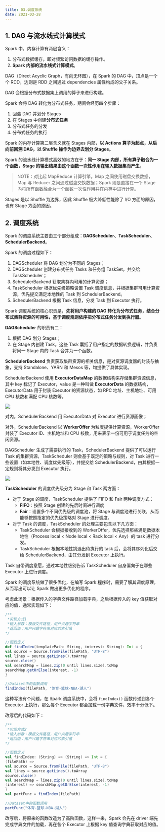 ```yaml
---
title: 03.调度系统
date: 2021-03-28
---
```


## 1. DAG 与流水线式计算模式

Spark 中，内存计算有两层含义：

1. 分布式数据缓存，即对频繁访问数据的缓存操作。
2. **Spark 内部的流水线式计算模式**。

DAG（Direct Acyclic Graph，有向无环图），在 Spark 的 DAG 中，顶点是一个个 RDD，边则是 RDD 之间通过 dependencies 属性构成的父子关系。

DAG 会根据分布式数据集上调用的算子来进行构建。

Spark 会将 DAG 转化为分布式任务，期间会经历四个步骤：

1. 回溯 DAG 并划分 Stages
2. 在 Stages 中创建**分布式任务**
3. 分布式任务的分发
4. 分布式任务的执行

Spark 的内存计算第二层含义就在 Stages 内部，**以 Actions 算子为起点，从后向前回溯 DAG，以 Shuffle 操作为边界去划分 Stages**。

Spark 的流水线计算模式高效的地方在于：**同一 Stage 内部，所有算子融合为一个函数，Stage 的输出结果由这个函数一次性作用在输入数据集而产生**。

> NOTE：对比起 MapReduce 计算引擎，Map 之间使用磁盘交换数据，Map 与 Reducer 之间通过磁盘交换数据；Spark 则是直接在一个 Stage 内将所有函数融合为一个函数一次性作用并在内存中进行计算。

Stages 是以 Shuffle 为边界，因此 Shuffle 极大降低性能除了 I/O 方面的原因，也有 Stage 方面的原因。



## 2. 调度系统

Spark 的调度系统主要由三个部分组成：**DAGScheduler、TaskScheduler、SchedulerBackend**。

Spark 的调度过程如下：

1. DAGScheduler 将 DAG 划分为不同的 Stages；
2. DAGScheduler 创建分布式任务 Tasks 和任务组 TaskSet，并交给 TaskScheduler；
3. SchedulerBackend 获取集群内可用的计算资源；
4. TaskScheduler 根据优先级策略设置 Task 调度信息，并根据集群可用计算资源，优先提交满足本地性的 Task 到 SchedulerBackend。
5. SchedulerBackend 根据 Task 信息，分发 Task 到 Executor 执行。

Spark 调度系统的核心职责是，**先将用户构建的 DAG 转化为分布式任务，结合分布式集群资源的可用性，基于调度规则依序把分布式任务分发到执行器**。

**DAGScheduler** 的职责有二：

1. 根据 DAG 划分 Stages；
2. 在 Stage 内创建 Task，这些 Task 囊括了用户指定的数据转换逻辑，并负责将同一 Stage 内的 Task 合并为一个函数。

**SchedulerBackend** 负责获取集群资源的相关信息，是对资源调度器的封装与抽象，支持 Standalone、YARN 和 Mesos 等，均提供了具体实现。

SchedulerBackend 使用 **ExecutorDataMap** 的数据结构来存储集群资源信息，其中 key 标记了 Executor，value 是一种叫做 **ExecutorData** 的数据结构，ExecutorData 用于封装 Executor 的资源状态，如 RPC 地址、主机地址、可用 CPU 核数和满配 CPU 核数等。 

![](https://static001.geekbang.org/resource/image/a7/a9/a7f8d49bbf1f8b0a125ffca87f079aa9.jpg)

对内，SchedulerBackend 用 ExecutorData 对 Executor 进行资源画像；

对外，SchedulerBackend 以 **WorkerOffer** 为粒度提供计算资源，WorkerOffer 封装了 Executor ID、主机地址和 CPU 核数，用来表示一份可用于调度任务的空闲资源。

DAGScheduler 生成了需要执行的 Task，SchedulerBackend 提供了可以运行 Task 的集群资源，TaskScheduler 则会基于既定的策略与规则，对 Task 进行一些设置（如本地性、调度优先级等），并提交给 SchedulerBackend，由其根据一定规则将其分发到 Executor 执行。

![](https://static001.geekbang.org/resource/image/82/yy/82e86e1b3af101100015bcfd81f0f7yy.jpg)

**TaskScheduler** 的调度优先级分为 Stage 和 Task 两方面：

- 对于 Stage 的调度，TaskScheduler 提供了 FIFO 和 Fair 两种调度方式：
  - **FIFO**：按照 Stage 创建的先后时间进行调度
  - **Fair**：设置多个不同优先级的调度池，将 Stage 与调度池进行关联，从而能够按照指定的优先级策略对 Stage 进行调度。
- 对于 Task 的调度，TaskScheduler 的处理主要包含以下几方面：
  - TaskScheduler 会根据接收到的 WorkerOffer，优先选择那些满足数据本地性（Process local < Node local < Rack local < Any）的 task 进行分发。
  - TaskScheduler 根据本地性挑选出待执行的 task 后，会将其序列化后交给 SchedulerBackend，由其分发到 Executor 上执行。

Task 自带调度意愿，通过本地性级别告诉 TaskScheduler 自身偏向于在哪些 Executor 上进行调度。

Spark 的调度系统做了很多优化，在编写 Spark 程序时，需要了解其调度原理，从而写出可以让 Spark 做出更多优化的程序。

考虑此场景：根据传入的字典文件路径加载字典，之后根据传入的 key 值获取对应的值，通常实现如下：

```scala
/**
 *实现方式1
 *输入参数：模板文件路径，用户兴趣字符串
 *返回值：用户兴趣字符串对应的索引值
*/
 
//函数定义
def findIndex(templatePath: String, interest: String): Int = {
val source = Source.fromFile(filePath, "UTF-8")
val lines = source.getLines().toArray
source.close()
val searchMap = lines.zip(0 until lines.size).toMap
searchMap.getOrElse(interest, -1)
}
 
//Dataset中的函数调用
findIndex(filePath, "体育-篮球-NBA-湖人")
```

这种写法有个问题，在 Spark 调度系统中，会将 `findIndex()` 函数传递到各个 Executor 上执行，那么每个 Executor 都会加载一份字典文件，效率十分低下。

改写后的代码如下：

```scala
/**
 *实现方式2
 *输入参数：模板文件路径，用户兴趣字符串
 *返回值：用户兴趣字符串对应的索引值
*/
 
//函数定义
val findIndex: (String) => (String) => Int = {
(filePath) =>
val source = Source.fromFile(filePath, "UTF-8")
val lines = source.getLines().toArray
source.close()
val searchMap = lines.zip(0 until lines.size).toMap
(interest) => searchMap.getOrElse(interest, -1)
}
val partFunc = findIndex(filePath)
 
//Dataset中的函数调用
partFunc("体育-篮球-NBA-湖人")
```

改写后，将原来的函数改造为了高阶函数，这样一来，Spark 会先在 driver 端先完成字典文件的加载，再在各个 Executor 上根据 key 值查询字典获取对应的值。

